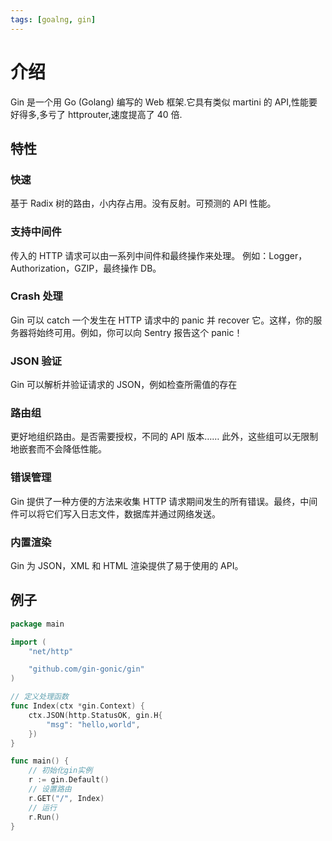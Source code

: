 ```yaml
---
tags: [goalng, gin]
---
```


# 介绍

Gin 是一个用 Go (Golang) 编写的 Web 框架.它具有类似 martini 的 API,性能要好得多,多亏了 httprouter,速度提高了 40 倍.

## 特性

### 快速

基于 Radix 树的路由，小内存占用。没有反射。可预测的 API 性能。

### 支持中间件

传入的 HTTP 请求可以由一系列中间件和最终操作来处理。 例如：Logger，Authorization，GZIP，最终操作 DB。

### Crash 处理

Gin 可以 catch 一个发生在 HTTP 请求中的 panic 并 recover 它。这样，你的服务器将始终可用。例如，你可以向 Sentry 报告这个 panic！

### JSON 验证

Gin 可以解析并验证请求的 JSON，例如检查所需值的存在

### 路由组

更好地组织路由。是否需要授权，不同的 API 版本…… 此外，这些组可以无限制地嵌套而不会降低性能。

### 错误管理

Gin 提供了一种方便的方法来收集 HTTP 请求期间发生的所有错误。最终，中间件可以将它们写入日志文件，数据库并通过网络发送。

### 内置渲染

Gin 为 JSON，XML 和 HTML 渲染提供了易于使用的 API。

## 例子

```go
package main

import (
	"net/http"

	"github.com/gin-gonic/gin"
)

// 定义处理函数
func Index(ctx *gin.Context) {
	ctx.JSON(http.StatusOK, gin.H{
		"msg": "hello,world",
	})
}

func main() {
	// 初始化gin实例
	r := gin.Default()
	// 设置路由
	r.GET("/", Index)
	// 运行
	r.Run()
}

```
